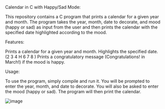 Calendar in C with Happy/Sad Mode:

This repository contains a C program that prints a calendar for a given year and month. The program takes the year, month, date to decorate, and mood (happy or sad) as input from the user and then prints the calendar with the specified date highlighted according to the mood.


Features:

Prints a calendar for a given year and month.
Highlights the specified date. (2     3     4     H     6     7     8 )
Prints a congratulatory message (Congratulations! in March!) if the mood is happy.

Usage:

To use the program, simply compile and run it. You will be prompted to enter the year, month, and date to decorate. You will also be asked to enter the mood (happy or sad). The program will then print the calendar.

![image](https://github.com/yamin-401533/C_Programming_Project/assets/141956369/30c1cb9f-dfba-4438-beb0-54cdd5c0d9b9)



